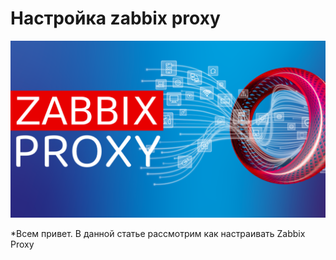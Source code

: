 # Настройка zabbix proxy
![thb](https://github.com/vprimin/pub/blob/main/Manuals/images/zproxy.png)

*Всем привет. В данной статье рассмотрим как настраивать Zabbix Proxy
